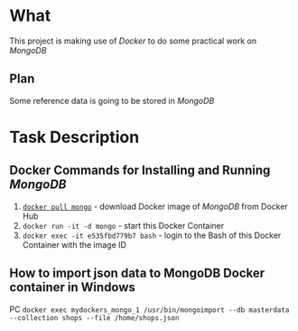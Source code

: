 # What
This project is making use of *Docker* to do some practical work on *MongoDB*
## Plan
Some reference data is going to be stored in *MongoDB*


# Task Description
## Docker Commands for Installing and Running *MongoDB*
1. [`docker pull mongo`](https://hub.docker.com/_/mongo/) - download Docker image of *MongoDB* from Docker Hub
2. `docker run -it -d mongo` - start this Docker Container
3. `docker exec -it e535fbd779b7 bash` - login to the Bash of this Docker Container with the image ID

## How to import json data to MongoDB Docker container in Windows
PC `docker exec mydockers_mongo_1 /usr/bin/mongoimport --db masterdata --collection shops --file /home/shops.json`
